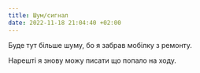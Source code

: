 ```yaml
---
title: Шум/сигнал
date: 2022-11-18 21:04:40 +02:00
---
```


Буде тут більше шуму, бо я забрав мобілку з ремонту.

Нарешті я знову можу писати що попало на ходу.
